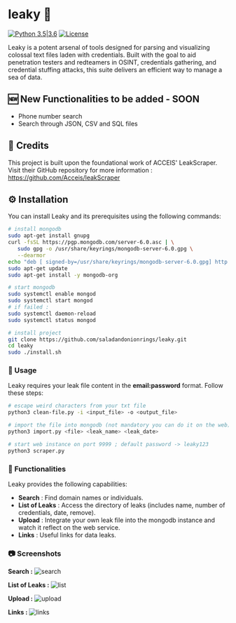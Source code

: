 # leaky :key:
[![Python 3.5|3.6](https://img.shields.io/badge/python-3.x-green.svg)](https://www.python.org/) 
[![License](https://img.shields.io/badge/license-GPLv3-red.svg)](https://raw.githubusercontent.com/almandin/fuxploider/master/LICENSE.md)

Leaky is a potent arsenal of tools designed for parsing and visualizing colossal text files laden with credentials. Built with the goal to aid penetration testers and redteamers in OSINT, credentials gathering, and credential stuffing attacks, this suite delivers an efficient way to manage a sea of data.

## 🆕 New Functionalities to be added - SOON
- Phone number search
- Search through JSON, CSV and SQL files

## :star2: Credits
This project is built upon the foundational work of ACCEIS' LeakScraper. Visit their GitHub repository for more information : https://github.com/Acceis/leakScraper

## :gear: Installation

You can install Leaky and its prerequisites using the following commands:

```bash
# install mongodb
sudo apt-get install gnupg
curl -fsSL https://pgp.mongodb.com/server-6.0.asc | \
   sudo gpg -o /usr/share/keyrings/mongodb-server-6.0.gpg \
   --dearmor
echo "deb [ signed-by=/usr/share/keyrings/mongodb-server-6.0.gpg] http://repo.mongodb.org/apt/debian bullseye/mongodb-org/6.0 main" | sudo tee /etc/apt/sources.list.d/mongodb-org-6.0.list
sudo apt-get update
sudo apt-get install -y mongodb-org

# start mongodb
sudo systemctl enable mongod
sudo systemctl start mongod
# if failed :
sudo systemctl daemon-reload
sudo systemctl status mongod

# install project
git clone https://github.com/saladandonionrings/leaky.git
cd leaky
sudo ./install.sh
```

### :rocket: Usage
Leaky requires your leak file content in the **email:password** format. Follow these steps:

```bash
# escape weird characters from your txt file
python3 clean-file.py -i <input_file> -o <output_file>

# import the file into mongodb (not mandatory you can do it on the web)
python3 import.py <file> <leak_name> <leak_date>

# start web instance on port 9999 ; default password -> leaky123
python3 scraper.py
```
### :mag_right: Functionalities
Leaky provides the following capabilities:

* **Search** : Find domain names or individuals.
* **List of Leaks** : Access the directory of leaks (includes name, number of credentials, date, remove).
* **Upload** : Integrate your own leak file into the mongodb instance and watch it reflect on the web service.
* **Links** : Useful links for data leaks.

### :camera: Screenshots

**Search :** 
![search](https://github.com/saladandonionrings/leaky/assets/61053314/f0ccc898-8dcd-4974-9a49-7792cf62a78b)

**List of Leaks :**
![list](https://github.com/saladandonionrings/leaky/assets/61053314/d18cba00-4644-440a-88f0-b716447cc346)

**Upload :**
![upload](https://github.com/saladandonionrings/leaky/assets/61053314/8fdf7da0-328b-42bd-b7c8-350f521d7e01)

**Links :**
![links](https://github.com/saladandonionrings/leaky/assets/61053314/c4a4750f-b6b8-4360-8555-25fa2b2330c6)
